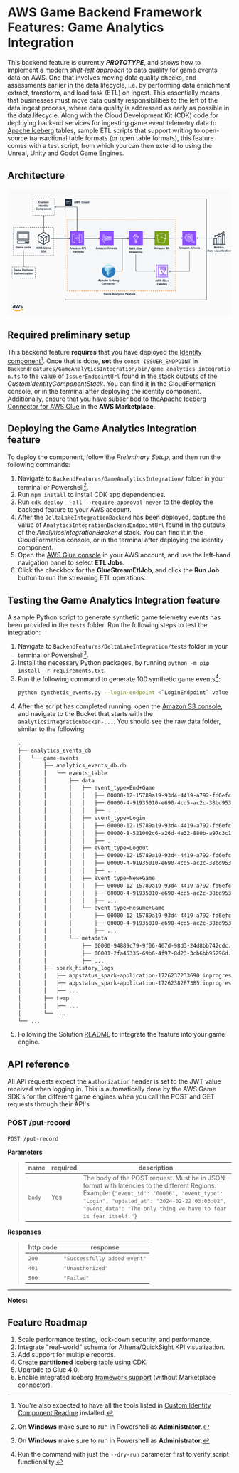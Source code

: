 # AWS Game Backend Framework Features: Game Analytics Integration

This backend feature is currently ___PROTOTYPE___, and shows how to implement a modern *shift-left approach* to data quality for game events data on AWS. One that involves moving data quality checks, and assessments earlier in the data lifecycle, i.e. by performing data enrichment extract, transform, and load task (ETL) on ingest. This essentially means that businesses must move data quality responsibilities to the left of the data ingest process, where data quality is addressed as early as possible in the data lifecycle. Along with the Cloud Development Kit (CDK) code for deploying backend services for ingesting game event telemetry data to [Apache Iceberg](https://iceberg.apache.org/) tables, sample ETL scripts that support writing to open-source transactional table formats (or open table formats), this feature comes with a test script, from which you can then extend to using the Unreal, Unity and Godot Game Engines.

## Architecture

![architecture](./docs/architecture.png)

## Required preliminary setup

This backend feature **requires** that you have deployed the [Identity component](../../CustomIdentityComponent/README.md)[^1]. Once that is done, **set** the `const ISSUER_ENDPOINT` in `BackendFeatures/GameAnalyticsIntegration/bin/game_analytics_integration.ts` to the value of `IssuerEndpointUrl` found in the stack outputs of the _CustomIdentityComponentStack_. You can find it in the CloudFormation console, or in the terminal after deploying the identity component. Additionally, ensure that you have subscribed to the[Apache Iceberg Connector for AWS Glue](https://aws.amazon.com/marketplace/pp/prodview-iicxofvpqvsio) in the **AWS Marketplace**. 

## Deploying the Game Analytics Integration feature

To deploy the component, follow the _Preliminary Setup_, and then run the following commands:

1. Navigate to `BackendFeatures/GameAnalyticsIntegration/` folder in your terminal or Powershell[^2].
2. Run `npm install` to install CDK app dependencies.
3. Run `cdk deploy --all --require-approval never` to the deploy the backend feature to your AWS account.
4. After the `DeltaLakeIntegrationBackend` has been deployed, capture the value of `AnalyticsIntegrationBackendEndpointUrl` found in the outputs of the _AnalyticsIntegrationBackend_ stack. You can find it in the CloudFormation console, or in the terminal after deploying the identity component.
5. Open the [AWS Glue console](https://console.aws.amazon.com/glue/home) in your AWS account, and use the left-hand navigation panel to select **ETL Jobs**.
6. Click the checkbox for the **GlueStreamEtlJob**, and click the **Run Job** button to run the streaming ETL operations.

## Testing the Game Analytics Integration feature

A sample Python script to generate synthetic game telemetry events has been provided in the `tests` folder. Run the following steps to test the integration:

1. Navigate to `BackendFeatures/DeltaLakeIntegration/tests` folder in your terminal or Powershell[^2].
2. Install the necessary Python packages, by running `python -m pip install -r requirements.txt`.
3. Run the following command to generate 100 synthetic game events[^3]:
    ```bash
    python synthetic_events.py --login-endpoint <`LoginEndpoint` value from the output of the `CustomIdentityComponentStack` stack> --backend-endpoint <`AnalyticsIntegrationBackendEndpointUrl` value from the `AnalyticsIntegrationBackend` stack> --max-count 100 --console
    ```
4. After the script has completed running, open the [Amazon S3 console](https://console.aws.amazon.com/s3), and navigate to the Bucket that starts with the `analyticsintegrationbacken-...`. You should see the raw data folder, similar to the following:
    ```bash
    .
    ├── analytics_events_db
    │   └── game-events
    │       ├── analytics_events_db.db
    │       │   └── events_table
    │       │       ├── data
    │       │       │   ├── event_type=End+Game
    │       │       │   │   ├── 00000-12-15789a19-93d4-4419-a792-fd6efcc8994d-00003.parquet
    │       │       │   │   ├── 00000-4-91935010-e690-4cd5-ac2c-38bd95385354-00002.parquet
    │       │       │   │   ├── ...
    │       │       │   ├── event_type=Login
    │       │       │   │   ├── 00000-12-15789a19-93d4-4419-a792-fd6efcc8994d-00001.parquet
    │       │       │   │   ├── 00000-8-521002c6-a26d-4e32-880b-a97c3c1e8b4c-00005.parquet
    │       │       │   │   ├── ...
    │       │       │   ├── event_type=Logout
    │       │       │   │   ├── 00000-12-15789a19-93d4-4419-a792-fd6efcc8994d-00004.parquet
    │       │       │   │   ├── 00000-4-91935010-e690-4cd5-ac2c-38bd95385354-00003.parquet
    │       │       │   │   ├── ...
    │       │       │   ├── event_type=New+Game
    │       │       │   │   ├── 00000-12-15789a19-93d4-4419-a792-fd6efcc8994d-00002.parquet
    │       │       │   │   ├── 00000-4-91935010-e690-4cd5-ac2c-38bd95385354-00001.parquet
    │       │       │   │   ├── ...
    │       │       │   └── event_type=Resume+Game
    │       │       │       ├── 00000-12-15789a19-93d4-4419-a792-fd6efcc8994d-00005.parquet
    │       │       │       ├── 00000-4-91935010-e690-4cd5-ac2c-38bd95385354-00004.parquet
    │       │       │       ├── ...
    │       │       └── metadata
    │       │           ├── 00000-94889c79-9f06-467d-98d3-24d8bb742cdc.metadata.json
    │       │           ├── 00001-2fa45335-69b6-4f97-8d23-3cb6bb95296d.metadata.json
    │       │           ├── ...
    │       ├── spark_history_logs
    │       │   ├── appstatus_spark-application-1726237233690.inprogress
    │       │   ├── appstatus_spark-application-1726238287385.inprogress
    │       │   ├── ...
    │       ├── temp
    │       │   ├── ...
    │       └── ...
    └── ...
    ```
5. Following the Solution [README](../../README.md) to integrate the feature into your game engine.

## API reference

All API requests expect the `Authorization` header is set to the JWT value received when logging in. This is automatically done by the AWS Game SDK's for the different game engines when you call the POST and GET requests through their API's.

### POST /put-record

`POST /put-record`

**Parameters**

> | name      |  required | description                                                                    |
> |-----------|-----------|--------------------------------------------------------------------------------|
> | `body`   |  Yes       | The body of the POST request. Must be in JSON format with latencies to the different Regions. Example: `{"event_id": "00006", "event_type": "Login", "updated_at": "2024-02-22 03:03:02", "event_data": "The only thing we have to fear is fear itself."}`  |

**Responses**

> | http code     | response                                                            |
> |---------------|---------------------------------------------------------------------|
> | `200`         | `"Successfully added event"`                                |
> | `401`         | `"Unauthorized"`                                  |
> | `500`         |  `"Failed"`                            |

---

**Notes:**

[^1]: You're also expected to have all the tools listed in [Custom Identity Component Readme](../../CustomIdentityComponent/README.md#deploy-the-custom-identity-component) installed.
[^2]: On **Windows** make sure to run in Powershell as **Administrator**.
[^3]: Run the command with just the `--dry-run` parameter first to verify script functionality.


## Feature Roadmap

1. Scale performance testing, lock-down security, and performance.
2. Integrate "real-world" schema for Athena/QuickSight KPI visualization.
3. Add support for multiple records.
4. Create **partitioned** iceberg table using CDK.
5. Upgrade to Glue 4.0.
6. Enable integrated iceberg [framework support](https://docs.aws.amazon.com/glue/latest/dg/aws-glue-programming-etl-format-iceberg.html#aws-glue-programming-etl-format-iceberg-enable) (without Marketplace connector).